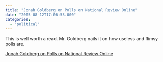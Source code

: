 ```yaml
---
title: "Jonah Goldberg on Polls on National Review Online"
date: "2005-08-12T17:06:53.000"
categories: 
  - "political"
---
```


This is well worth a read. Mr. Goldberg nails it on how useless and flimsy polls are.

[Jonah Goldberg on Polls on National Review Online](http://www.nationalreview.com/goldberg/goldberg200508120807.asp)
